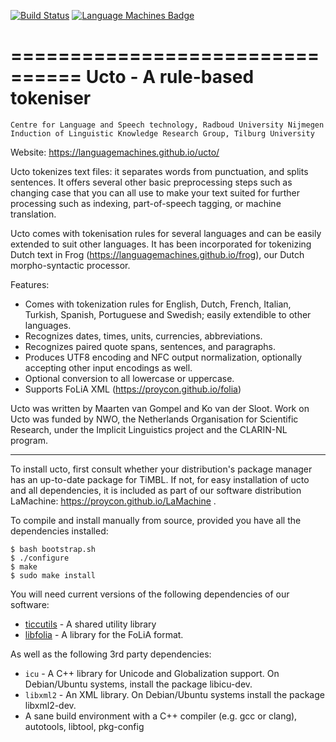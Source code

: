 [![Build Status](https://travis-ci.org/LanguageMachines/ucto.svg?branch=master)](https://travis-ci.org/LanguageMachines/ucto) [![Language Machines Badge](http://applejack.science.ru.nl/lamabadge.php/ucto)](http://applejack.science.ru.nl/languagemachines/) 

================================
Ucto - A rule-based tokeniser
================================

    Centre for Language and Speech technology, Radboud University Nijmegen
    Induction of Linguistic Knowledge Research Group, Tilburg University

Website: https://languagemachines.github.io/ucto/

Ucto tokenizes text files: it separates words from punctuation, and splits
sentences. It offers several other basic preprocessing steps such as changing
case that you can all use to make your text suited for further processing such
as indexing, part-of-speech tagging, or machine translation.

Ucto comes with tokenisation rules for several languages and can be easily
extended to suit other languages. It has been incorporated for tokenizing Dutch
text in Frog (https://languagemachines.github.io/frog), our Dutch
morpho-syntactic processor.

Features:

- Comes with tokenization rules for English, Dutch, French, Italian, Turkish,
  Spanish, Portuguese and Swedish; easily extendible to other languages.
- Recognizes dates, times, units, currencies, abbreviations.
- Recognizes paired quote spans, sentences, and paragraphs.
- Produces UTF8 encoding and NFC output normalization, optionally accepting
  other input encodings as well.
- Optional conversion to all lowercase or uppercase.
- Supports FoLiA XML (https://proycon.github.io/folia)

Ucto was written by Maarten van Gompel and Ko van der Sloot. Work on Ucto was
funded by NWO, the Netherlands Organisation for Scientific Research, under the
Implicit Linguistics project and the CLARIN-NL program.

------------------------------------------------------------

To install ucto, first consult whether your distribution's package manager has an up-to-date package for TiMBL.
If not, for easy installation of ucto and all dependencies, it is included as part of our software
distribution LaMachine: https://proycon.github.io/LaMachine .

To compile and install manually from source, provided you have all the
dependencies installed:

    $ bash bootstrap.sh
    $ ./configure
    $ make
    $ sudo make install

You will need current versions of the following dependencies of our software:

* [ticcutils](https://github.com/LanguageMachine/ticcutils) - A shared utility library
* [libfolia](https://github.com/LanguageMachines/libfolia)  - A library for the FoLiA format.

As well as the following 3rd party dependencies:

* ``icu`` - A C++ library for Unicode and Globalization support. On Debian/Ubuntu systems, install the package libicu-dev.
* ``libxml2`` - An XML library. On Debian/Ubuntu systems install the package libxml2-dev.
* A sane build environment with a C++ compiler (e.g. gcc or clang), autotools, libtool, pkg-config
